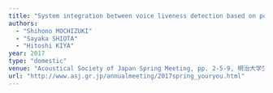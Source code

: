 ```yaml
---
title: "System integration between voice liveness detection based on pop-noise detector considering phoneme information and automatic speaker verification"
authors:
  - "Shihono MOCHIZUKI"
  - "Sayaka SHIOTA"
  - "Hitoshi KIYA"
year: 2017
type: "domestic"
venue: "Acoustical Society of Japan Spring Meeting, pp. 2-5-9, 明治大学生田キャンパス, 2017-03-16."
url: "http://www.asj.gr.jp/annualmeeting/2017spring_youryou.html"
---
```

